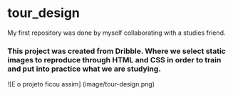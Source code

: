 # tour_design
My first repository was done by myself collaborating with a studies friend.

### This project was created from Dribble. Where we select static images to reproduce through HTML and CSS in order to train and put into practice what we are studying. ###


![E o projeto ficou assim] (image/tour-design.png)


